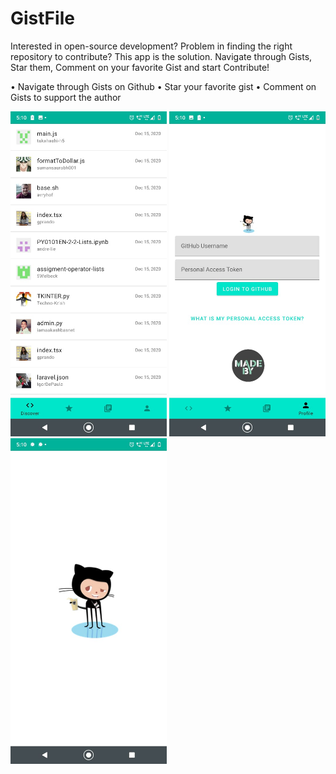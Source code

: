 # GistFile

Interested in open-source development?
Problem in finding the right repository to contribute?
This app is the solution.
Navigate through Gists, Star them, Comment on your favorite Gist and start Contribute!

• Navigate through Gists on Github
• Star your favorite gist
• Comment on Gists to support the author

<img src="images/o.jpeg" width=250>
<img src="images/t.jpeg" width=250>
<img src="images/th.jpeg" width=250>

